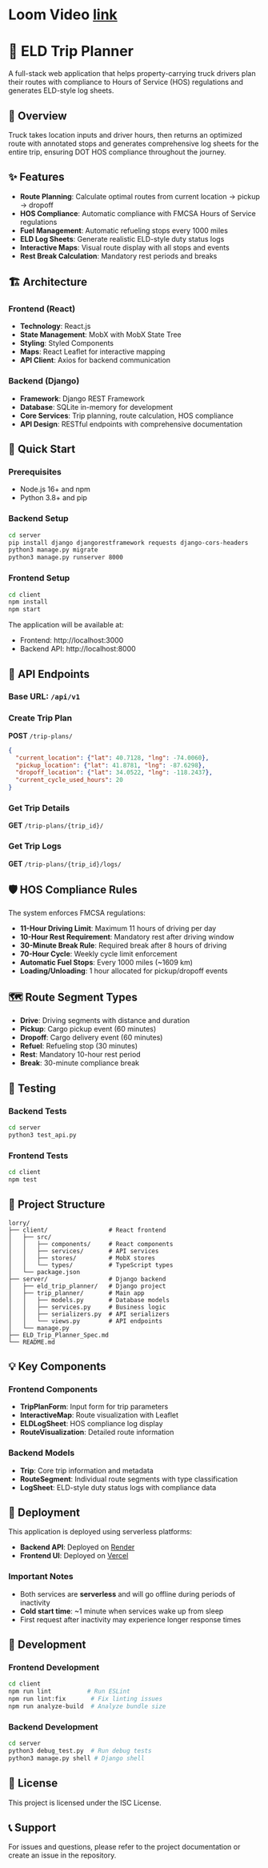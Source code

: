 # Loom Video [link](https://www.loom.com/share/109c0391363e476195aaf6d01d730e58?sid=bd026cb9-1ae3-4070-9481-de5a07155b49)

# 🚛 ELD Trip Planner

A full-stack web application that helps property-carrying truck drivers plan their routes with compliance to Hours of Service (HOS) regulations and generates ELD-style log sheets.

## 🎯 Overview

Truck takes location inputs and driver hours, then returns an optimized route with annotated stops and generates comprehensive log sheets for the entire trip, ensuring DOT HOS compliance throughout the journey.

## ✨ Features

- **Route Planning**: Calculate optimal routes from current location → pickup → dropoff
- **HOS Compliance**: Automatic compliance with FMCSA Hours of Service regulations
- **Fuel Management**: Automatic refueling stops every 1000 miles
- **ELD Log Sheets**: Generate realistic ELD-style duty status logs
- **Interactive Maps**: Visual route display with all stops and events
- **Rest Break Calculation**: Mandatory rest periods and breaks

## 🏗️ Architecture

### Frontend (React)
- **Technology**: React.js
- **State Management**: MobX with MobX State Tree
- **Styling**: Styled Components
- **Maps**: React Leaflet for interactive mapping
- **API Client**: Axios for backend communication

### Backend (Django)
- **Framework**: Django REST Framework
- **Database**: SQLite in-memory for development
- **Core Services**: Trip planning, route calculation, HOS compliance
- **API Design**: RESTful endpoints with comprehensive documentation

## 🚀 Quick Start

### Prerequisites
- Node.js 16+ and npm
- Python 3.8+ and pip

### Backend Setup
```bash
cd server
pip install django djangorestframework requests django-cors-headers
python3 manage.py migrate
python3 manage.py runserver 8000
```

### Frontend Setup
```bash
cd client
npm install
npm start
```

The application will be available at:
- Frontend: http://localhost:3000
- Backend API: http://localhost:8000

## 📡 API Endpoints

### Base URL: `/api/v1`

### Create Trip Plan
**POST** `/trip-plans/`

```json
{
  "current_location": {"lat": 40.7128, "lng": -74.0060},
  "pickup_location": {"lat": 41.8781, "lng": -87.6298},
  "dropoff_location": {"lat": 34.0522, "lng": -118.2437},
  "current_cycle_used_hours": 20
}
```

### Get Trip Details
**GET** `/trip-plans/{trip_id}/`

### Get Trip Logs
**GET** `/trip-plans/{trip_id}/logs/`

## 🛡️ HOS Compliance Rules

The system enforces FMCSA regulations:

- **11-Hour Driving Limit**: Maximum 11 hours of driving per day
- **10-Hour Rest Requirement**: Mandatory rest after driving window
- **30-Minute Break Rule**: Required break after 8 hours of driving
- **70-Hour Cycle**: Weekly cycle limit enforcement
- **Automatic Fuel Stops**: Every 1000 miles (~1609 km)
- **Loading/Unloading**: 1 hour allocated for pickup/dropoff events

## 🗺️ Route Segment Types

- **Drive**: Driving segments with distance and duration
- **Pickup**: Cargo pickup event (60 minutes)
- **Dropoff**: Cargo delivery event (60 minutes)
- **Refuel**: Refueling stop (30 minutes)
- **Rest**: Mandatory 10-hour rest period
- **Break**: 30-minute compliance break

## 🧪 Testing

### Backend Tests
```bash
cd server
python3 test_api.py
```

### Frontend Tests
```bash
cd client
npm test
```

## 📁 Project Structure

```
lorry/
├── client/                 # React frontend
│   ├── src/
│   │   ├── components/     # React components
│   │   ├── services/       # API services
│   │   ├── stores/         # MobX stores
│   │   └── types/          # TypeScript types
│   └── package.json
├── server/                 # Django backend
│   ├── eld_trip_planner/   # Django project
│   ├── trip_planner/       # Main app
│   │   ├── models.py       # Database models
│   │   ├── services.py     # Business logic
│   │   ├── serializers.py  # API serializers
│   │   └── views.py        # API endpoints
│   └── manage.py
├── ELD_Trip_Planner_Spec.md
└── README.md
```

## 💡 Key Components

### Frontend Components
- **TripPlanForm**: Input form for trip parameters
- **InteractiveMap**: Route visualization with Leaflet
- **ELDLogSheet**: HOS compliance log display
- **RouteVisualization**: Detailed route information

### Backend Models
- **Trip**: Core trip information and metadata
- **RouteSegment**: Individual route segments with type classification
- **LogSheet**: ELD-style duty status logs with compliance data

## 🚀 Deployment

This application is deployed using serverless platforms:

- **Backend API**: Deployed on [Render](https://render.com) 
- **Frontend UI**: Deployed on [Vercel](https://vercel.com)

### Important Notes
- Both services are **serverless** and will go offline during periods of inactivity
- **Cold start time**: ~1 minute when services wake up from sleep
- First request after inactivity may experience longer response times

## 🔧 Development

### Frontend Development
```bash
cd client
npm run lint          # Run ESLint
npm run lint:fix       # Fix linting issues
npm run analyze-build  # Analyze bundle size
```

### Backend Development
```bash
cd server
python3 debug_test.py  # Run debug tests
python3 manage.py shell # Django shell
```

## 📝 License

This project is licensed under the ISC License.

## 📞 Support

For issues and questions, please refer to the project documentation or create an issue in the repository.